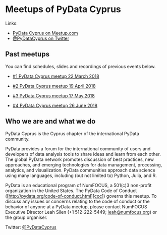 # Meetups of PyData Cyprus 

Links:
- [PyData Cyprus on Meetup.com][meetup]
- [@PyDataCyprus on Twitter][twitter]

## Past meetups

You can find schedules, slides and recordings of previous events below.
- [#1 PyData Cyprus meetup 22 March 2018][meetup:1]

[meetup:1]: ./meetup_2018_03_22

- [#2 PyData Cyprus meetup 19 April 2018][meetup:2]

[meetup:2]: ./meetup_2018_04_19

- [#3 PyData Cyprus meetup 17 May 2018][meetup:3]

[meetup:3]: ./meetup_2018_05_17

- [#4 PyData Cyprus meetup 26 June 2018][meetup:4]

[meetup:4]: ./meetup_2018_06_21


## Who we are and what we do

PyData Cyprus is the Cyprus chapter of the international PyData community.

PyData provides a forum for the international community of users and developers
of data analysis tools to share ideas and learn from each other. The global
PyData network promotes discussion of best practices, new approaches, and
emerging technologies for data management, processing, analytics, and
visualization. PyData communities approach data science using many languages,
including (but not limited to) Python, Julia, and R.

PyData is an educational program of NumFOCUS, a 501(c)3 non-profit organization
in the United States. The PyData Code of Conduct
([http://pydata.org/code-of-conduct.html][coc]) governs this meetup. To discuss
any issues or concerns relating to the code of conduct or the behavior of
anyone at a PyData meetup, please contact NumFOCUS Executive Director Leah
Silen (+1 512-222-5449; leah@numfocus.org) or the group organiser.

Twitter: [@PyDataCyprus][twitter]

[twitter]: https://twitter.com/PyDataCyprus
[coc]: http://pydata.org/code-of-conduct.html
[meetup]: https://www.meetup.com/PyData-Cyprus/
[youtube]: https://www.youtube.com/channel/UCLx854lMH98BpyVfi-bnQkw

